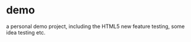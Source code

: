 demo
====

a personal demo project, including the HTML5 new feature testing, some idea testing etc.
